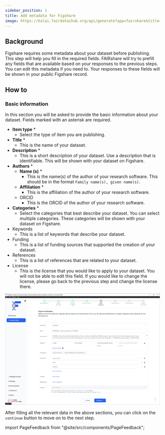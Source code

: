 ```yaml
---
sidebar_position: 1
title: Add metadata for Figshare
image: https://kalai.fairdataihub.org/api/generate?app=fairshare&title=Add%20metadata%20for%20Figshare&description=Curate%20and%20Share%20%7C%20Figshare&org=fairdataihub
---
```


## Background

Figshare requires some metadata about your dataset before publishing. This step will help you fill in the required fields. FAIRshare will try to prefill any fields that are available based on your responses to the previous steps. You can edit this metadata if you need to. Your responses to these fields will be shown in your public Figshare record.

## How to

### Basic information

In this section you will be asked to provide the basic information about your dataset. Fields marked with an asterisk are required.

- **Item type** \*
  - Select the type of item you are publishing.
- **Title** \*
  - This is the name of your dataset.
- **Description** \*
  - This is a short description of your dataset. Use a description that is identifiable. This will be shown with your dataset on Figshare.
- **Authors** \*
  - **Name (s)** \*
    - This is the name(s) of the author of your research software. This should be in the format `Family name(s), given name(s)`.
  - **Affiliation** \*
    - This is the affiliation of the author of your research software.
  - ORCID
    - This is the ORCID of the author of your research software.
- **Categories** \*
  - Select the categories that best describe your dataset. You can select multiple categories. These categories will be shown with your dataset on Figshare.
- Keywords
  - This is a list of keywords that describe your dataset.
- Funding
  - This is a list of funding sources that supported the creation of your dataset.
- References
  - This is a list of references that are related to your dataset.
- License
  - This is the license that you would like to apply to your dataset. You will not be able to edit this field. If you would like to change the license, please go back to the previous step and change the license there.

![](./images/figshareMetadata.png)

After filling all the relevant data in the above sections, you can click on the `continue` button to move on to the next step.

import PageFeedback from "@site/src/components/PageFeedback";

<PageFeedback />
